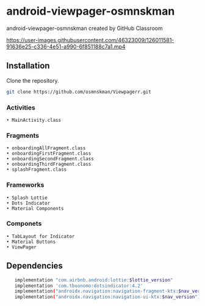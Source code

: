 # android-viewpager-osmnskman
android-viewpager-osmnskman created by GitHub Classroom

https://user-images.githubusercontent.com/46323009/126011581-91636e25-c336-4e51-a990-6f851188c7a1.mp4
## Installation
Clone the repository.
```bash
git clone https://github.com/osmnskman/Viewpagerr.git
```
### Activities
    • MainActivity.class   
    
### Fragments
    • onboardingAllFragment.class
    • onboardingFirstFragment.class
    • onboardingSecondFragment.class
    • onboardingThirdFragment.class
    • splashFragment.class    
### Frameworks
    • Splash Lottie
    • Dots Indicator
    • Material Components
### Componets
    • TabLayout for Indicator
    • Material Buttons
    • ViewPager    
## Dependencies

```bash
   implementation "com.airbnb.android:lottie:$lottie_version"
   implementation 'com.tbuonomo:dotsindicator:4.2'
   implementation("androidx.navigation:navigation-fragment-ktx:$nav_version")
   implementation("androidx.navigation:navigation-ui-ktx:$nav_version")
```




